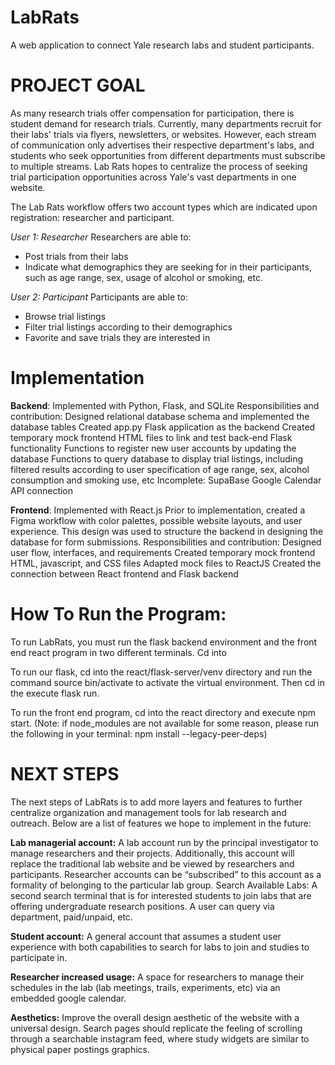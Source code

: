 # LabRats
A web application to connect Yale research labs and student participants.

# PROJECT GOAL

As many research trials offer compensation for participation, there is student demand for research trials. Currently, many departments recruit for their labs' trials via flyers, newsletters, or websites. However, each stream of communication only advertises their respective department's labs, and students who seek opportunities from different departments must subscribe to multiple streams. Lab Rats hopes to centralize the process of seeking trial participation opportunities across Yale's vast departments in one website.

The Lab Rats workflow offers two account types which are indicated upon registration: researcher and participant.

*User 1: Researcher*
Researchers are able to:
- Post trials from their labs
- Indicate what demographics they are seeking for in their participants, such as age range, sex, usage of alcohol or smoking, etc.

*User 2: Participant*
Participants are able to:
- Browse trial listings
- Filter trial listings according to their demographics
- Favorite and save trials they are interested in

# Implementation
**Backend**:
Implemented with Python, Flask, and SQLite
Responsibilities and contribution:
Designed relational database schema and implemented the database tables
Created app.py Flask application as the backend
Created temporary mock frontend HTML files to link and test back-end Flask functionality
Functions to register new user accounts by updating the database
Functions to query database to display trial listings, including filtered results according to user specification of age range, sex, alcohol consumption and smoking use, etc
Incomplete: SupaBase Google Calendar API connection

**Frontend**: 
Implemented with React.js
Prior to implementation, created a Figma workflow with color palettes, possible website layouts, and user experience. This design was used to structure the backend in designing the database for form submissions. 
Responsibilities and contribution:
Designed user flow, interfaces, and requirements
Created temporary mock frontend HTML, javascript, and CSS files
Adapted mock files to ReactJS
Created the connection between React frontend and Flask backend

# How To Run the Program:
To run LabRats, you must run the flask backend environment and the front end react program in two different terminals. Cd into 

To run our flask, cd into the react/flask-server/venv directory and run the command source bin/activate to activate the virtual environment. Then cd in the execute flask run. 

To run the front end program, cd into the react directory and execute npm start. (Note: if node_modules are not available for some reason, please run the following in your terminal: npm install --legacy-peer-deps) 

# NEXT STEPS
The next steps of LabRats is to add more layers and features to further centralize organization and management tools for lab research and outreach. Below are a list of features we hope to implement in the future: 

**Lab managerial account:** A lab account run by the principal investigator to manage researchers and their projects. Additionally, this account will replace the traditional lab website and be viewed by researchers and participants. Researcher accounts can be “subscribed” to this account as a formality of belonging to the particular lab group. 
Search Available Labs: A second search terminal that is for interested students to join labs that are offering undergraduate research positions. A user can query via department, paid/unpaid, etc. 

**Student account:** A general account that assumes a student user experience with both capabilities to search for labs to join and studies to participate in. 

**Researcher increased usage:** A space for researchers to manage their schedules in the lab (lab meetings, trails, experiments, etc) via an embedded google calendar.  

**Aesthetics:** Improve the overall design aesthetic of the website with a universal design. Search pages should replicate the feeling of scrolling through a searchable instagram feed, where study widgets are similar to physical paper postings graphics. 





